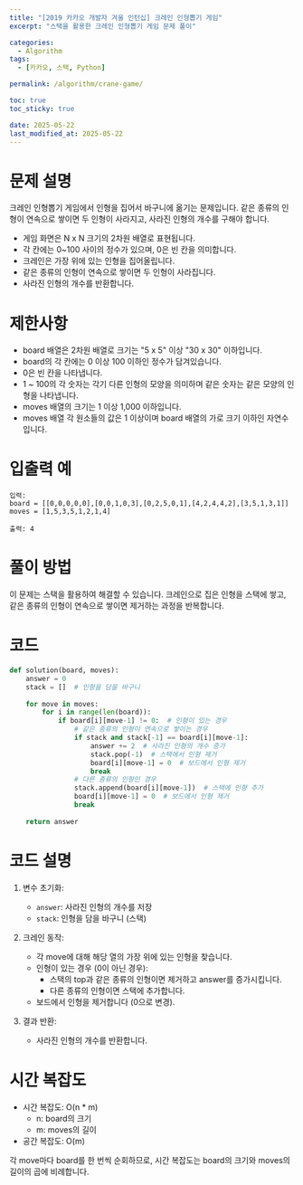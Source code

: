 ```yaml
---
title: "[2019 카카오 개발자 겨울 인턴십] 크레인 인형뽑기 게임"
excerpt: "스택을 활용한 크레인 인형뽑기 게임 문제 풀이"

categories:
  - Algorithm
tags:
  - [카카오, 스택, Python]

permalink: /algorithm/crane-game/

toc: true
toc_sticky: true

date: 2025-05-22
last_modified_at: 2025-05-22
---
```


# 문제 설명

크레인 인형뽑기 게임에서 인형을 집어서 바구니에 옮기는 문제입니다. 같은 종류의 인형이 연속으로 쌓이면 두 인형이 사라지고, 사라진 인형의 개수를 구해야 합니다.

- 게임 화면은 N x N 크기의 2차원 배열로 표현됩니다.
- 각 칸에는 0~100 사이의 정수가 있으며, 0은 빈 칸을 의미합니다.
- 크레인은 가장 위에 있는 인형을 집어올립니다.
- 같은 종류의 인형이 연속으로 쌓이면 두 인형이 사라집니다.
- 사라진 인형의 개수를 반환합니다.

# 제한사항

- board 배열은 2차원 배열로 크기는 "5 x 5" 이상 "30 x 30" 이하입니다.
- board의 각 칸에는 0 이상 100 이하인 정수가 담겨있습니다.
- 0은 빈 칸을 나타냅니다.
- 1 ~ 100의 각 숫자는 각기 다른 인형의 모양을 의미하며 같은 숫자는 같은 모양의 인형을 나타냅니다.
- moves 배열의 크기는 1 이상 1,000 이하입니다.
- moves 배열 각 원소들의 값은 1 이상이며 board 배열의 가로 크기 이하인 자연수입니다.

# 입출력 예

```
입력: 
board = [[0,0,0,0,0],[0,0,1,0,3],[0,2,5,0,1],[4,2,4,4,2],[3,5,1,3,1]]
moves = [1,5,3,5,1,2,1,4]

출력: 4
```

# 풀이 방법

이 문제는 스택을 활용하여 해결할 수 있습니다. 크레인으로 집은 인형을 스택에 쌓고, 같은 종류의 인형이 연속으로 쌓이면 제거하는 과정을 반복합니다.

# 코드

```python
def solution(board, moves):
    answer = 0
    stack = []  # 인형을 담을 바구니
    
    for move in moves:
        for i in range(len(board)):
            if board[i][move-1] != 0:  # 인형이 있는 경우
                # 같은 종류의 인형이 연속으로 쌓이는 경우
                if stack and stack[-1] == board[i][move-1]:
                    answer += 2  # 사라진 인형의 개수 증가
                    stack.pop(-1)  # 스택에서 인형 제거
                    board[i][move-1] = 0  # 보드에서 인형 제거
                    break
                # 다른 종류의 인형인 경우
                stack.append(board[i][move-1])  # 스택에 인형 추가
                board[i][move-1] = 0  # 보드에서 인형 제거
                break
                
    return answer
```

# 코드 설명

1. 변수 초기화:
   - `answer`: 사라진 인형의 개수를 저장
   - `stack`: 인형을 담을 바구니 (스택)

2. 크레인 동작:
   - 각 move에 대해 해당 열의 가장 위에 있는 인형을 찾습니다.
   - 인형이 있는 경우 (0이 아닌 경우):
     - 스택의 top과 같은 종류의 인형이면 제거하고 answer를 증가시킵니다.
     - 다른 종류의 인형이면 스택에 추가합니다.
   - 보드에서 인형을 제거합니다 (0으로 변경).

3. 결과 반환:
   - 사라진 인형의 개수를 반환합니다.

# 시간 복잡도

- 시간 복잡도: O(n * m)
  - n: board의 크기
  - m: moves의 길이
- 공간 복잡도: O(m)

각 move마다 board를 한 번씩 순회하므로, 시간 복잡도는 board의 크기와 moves의 길이의 곱에 비례합니다. 
